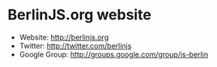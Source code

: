 BerlinJS.org website
====================

* Website: http://berlinjs.org
* Twitter: http://twitter.com/berlinjs
* Google Group: http://groups.google.com/group/js-berlin
